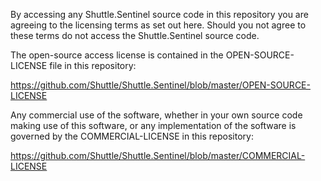 By accessing any Shuttle.Sentinel source code in this repository you are agreeing to the licensing terms as set out here.  Should you not agree to these terms do not access the Shuttle.Sentinel source code.

The open-source access license is contained in the OPEN-SOURCE-LICENSE file in this repository:

https://github.com/Shuttle/Shuttle.Sentinel/blob/master/OPEN-SOURCE-LICENSE

Any commercial use of the software, whether in your own source code making use of this software, or any implementation of the software is governed by the COMMERCIAL-LICENSE in this repository:

https://github.com/Shuttle/Shuttle.Sentinel/blob/master/COMMERCIAL-LICENSE